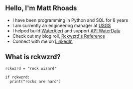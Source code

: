 ## Hello, I'm Matt Rhoads
- I have been programming in Python and SQL for 8 years
- I am currently an engineering manager at [USGS](https://www.usgs.gov/)
- I helped build [WaterAlert](https://accounts.waterdata.usgs.gov/wateralert/) and support [API WaterData](https://api.waterdata.usgs.gov/)
- Check out my blog roll, [Rckwzrd's Reference](https://rckwzrd.github.io/)
- Connect with me on [LinkedIn](https://www.linkedin.com/in/mrhoads7/)

## What is rckwzrd?
```
rckwzrd = "rock wizard"

if rckwzrd:
  print("rocks are hard")
  ```
